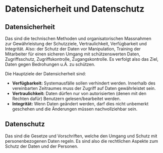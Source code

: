 # Datensicherheit und Datenschutz

## Datensicherheit
Das sind die technischen Methoden und organisatorischen Massnahmen zur Gewährleistung der Schutzziele, Vertraulichkeit, Verfügbarkeit und Integrität. 
Also: der Schutz der Daten vor Manipulation, Training der Mitarbeiter für einen sicheren Umgang mit schützenswerten Daten, Zugriffsschutz, Zugriffskontrolle, Zugangskontrolle.
Es verfolgt also das Ziel, Daten gegen Bedrohungen u.Ä. zu schützen.

Die Hauptziele der Datensicherheit sind:
- **Verfügbarkeit:** Systemausfälle sollen verhindert werden. Innerhalb des vereinbarten Zeitraumes muss der Zugriff auf Daten gewährleistet sein.
- **Vertraulichkeit:** Daten dürfen nur von autorisierten (denen mit den Rechten dafür) Benutzern gelesen/bearbeitet werden.
- **Integrität:** Wenn Daten geändert werden, darf dies nicht unbemerkt geschehen und die Änderungen müssen nachvollziehbar sein.


## Datenschutz
Das sind die Gesetze und Vorschriften, welche den Umgang und Schutz mit personenbezogenen Daten regeln. Es sind also die rechtlichen Aspekte zum Schutz der Daten und der Personen.
